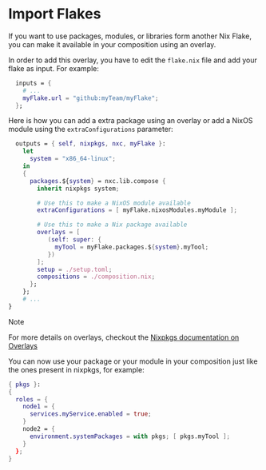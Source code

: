 # Import Flakes

If you want to use packages, modules, or libraries form another Nix Flake, you can make it available in your composition using an overlay.

In order to add this overlay, you have to edit the `flake.nix` file and add your flake as input. For example:
```nix
  inputs = {
    # ...
    myFlake.url = "github:myTeam/myFlake";
  };
```

Here is how you can add a extra package using an overlay or add a NixOS module using the `extraConfigurations` parameter:
```nix
  outputs = { self, nixpkgs, nxc, myFlake }:
    let
      system = "x86_64-linux";
    in
    {
      packages.${system} = nxc.lib.compose {
        inherit nixpkgs system;

        # Use this to make a NixOS module available
        extraConfigurations = [ myFlake.nixosModules.myModule ];

        # Use this to make a Nix package available
        overlays = [
           (self: super: {
             myTool = myFlake.packages.${system}.myTool;
           })
        ];
        setup = ./setup.toml;
        compositions = ./composition.nix;
      };
    };
    # ...
}
```
> [!NOTE]
> For more details on overlays, checkout the [Nixpkgs documentation on Overlays](https://nixos.org/manual/nixpkgs/stable/#sec-overlays-definition)

You can now use your package or your module in your composition just like the
ones present in nixpkgs, for example:
```nix
{ pkgs }:
{
  roles = {
    node1 = {
      services.myService.enabled = true;
    }
    node2 = {
      environment.systemPackages = with pkgs; [ pkgs.myTool ];
    }
  };
}
```


